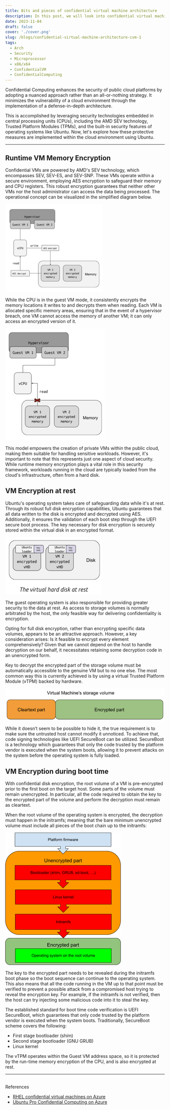 ```yaml
---
title: Bits and pieces of confidential virtual machine architecture
description: In this post, we will look into confidential virtual machines (CVMs) and its core building blocks.
date: 2023-11-04
draft: false
cover: './cover.png'
slug: /blogs/confidential-virtual-machine-architecture-cvm-1
tags:
  - Arch
  - Security
  - Microprocessor
  - x86/x64
  - ConfidentialVM
  - ConfidentialComputing
---
```


Confidential Computing enhances the security of public cloud platforms by adopting a nuanced approach rather than an all-or-nothing strategy. It minimizes the vulnerability of a cloud environment through the implementation of a defense-in-depth architecture.

This is accomplished by leveraging security technologies embedded in central processing units (CPUs), including the AMD SEV technology, Trusted Platform Modules (TPMs), and the built-in security features of operating systems like Ubuntu. Now, let's explore how these protective measures are implemented within the cloud environment using Ubuntu.

---

## Runtime VM Memory Encryption

Confidential VMs are powered by AMD's SEV technology, which encompasses SEV, SEV-ES, and SEV-SNP. These VMs operate within a secure environment, employing AES encryption to safeguard their memory and CPU registers. This robust encryption guarantees that neither other VMs nor the host administrator can access the data being processed. The operational concept can be visualized in the simplified diagram below.

![](hv1.png)

While the CPU is in the guest VM mode, it consistently encrypts the memory locations it writes to and decrypts them when reading. Each VM is allocated specific memory areas, ensuring that in the event of a hypervisor breach, one VM cannot access the memory of another VM; it can only access an encrypted version of it.

![](hv2.png)

This model empowers the creation of private VMs within the public cloud, making them suitable for handling sensitive workloads. However, it's important to note that this represents just one aspect of cloud security. While runtime memory encryption plays a vital role in this security framework, workloads running in the cloud are typically loaded from the cloud's infrastructure, often from a hard disk.

## VM Encryption at rest

Ubuntu's operating system takes care of safeguarding data while it's at rest. Through its robust full disk encryption capabilities, Ubuntu guarantees that all data written to the disk is encrypted and decrypted using AES. Additionally, it ensures the validation of each boot step through the UEFI secure boot process. The key necessary for disk encryption is securely stored within the virtual disk in an encrypted format.

![](disk-enc.png)

The guest operating system is also responsible for providing greater security to the data at rest. As access to storage volumes is normally arbitrated by the host, the only feasible way for delivering confidentiality is encryption.

Opting for full disk encryption, rather than encrypting specific data volumes, appears to be an attractive approach. However, a key consideration arises: Is it feasible to encrypt every element comprehensively? Given that we cannot depend on the host to handle decryption on our behalf, it necessitates retaining some decryption code in an unencrypted form.

Key to decrypt the encrypted part of the storage volume must be automatically accessible to the genuine VM but to no one else. The most common way this is currently achieved is by using a virtual Trusted Platform Module (vTPM) backed by hardware.

![](disk-enc2.png)

While it doesn’t seem to be possible to hide it, the true requirement is to make sure the untrusted host cannot modify it unnoticed. To achieve that, code signing technologies like UEFI SecureBoot can be utilized. SecureBoot is a technology which guarantees that only the code trusted by the platform vendor is executed when the system boots, allowing it to prevent attacks on the system before the operating system is fully loaded.

## VM Encryption during boot time

With confidential disk encryption, the root volume of a VM is pre-encrypted prior to the first boot on the target host. Some parts of the volume must remain unencrypted. In particular, all the code required to obtain the key to the encrypted part of the volume and perform the decryption must remain as cleartext.

When the root volume of the operating system is encrypted, the decryption must happen in the initramfs; meaning that the bare minimum unencrypted volume must include all pieces of the boot chain up to the initramfs:

![](boot-w.png)

The key to the encrypted part needs to be revealed during the initramfs boot phase so the boot sequence can continue to the operating system. This also means that all the code running in the VM up to that point must be verified to prevent a possible attack from a compromised host trying to reveal the encryption key. For example, if the initramfs is not verified, then the host can try injecting some malicious code into it to steal the key.

The established standard for boot time code verification is UEFI SecureBoot, which guarantees that only code trusted by the platform vendor is executed when the system boots. Traditionally, SecureBoot scheme covers the following:

- First stage bootloader (shim)
- Second stage bootloader (GNU GRUB)
- Linux kernel

The vTPM operates within the Guest VM address space, so it is protected by the run-time memory encryption of the CPU, and is also encrypted at rest.

---

<br />
References

- [RHEL confidential virtual machines on Azure](https://www.redhat.com/en/blog/rhel-confidential-virtual-machines-azure-technical-deep-dive)
- [Ubuntu Pro Confidential Computing on Azure](https://ubuntu.com/blog/how-we-designed-ubuntu-pro-for-confidential-computing-on-azure)
